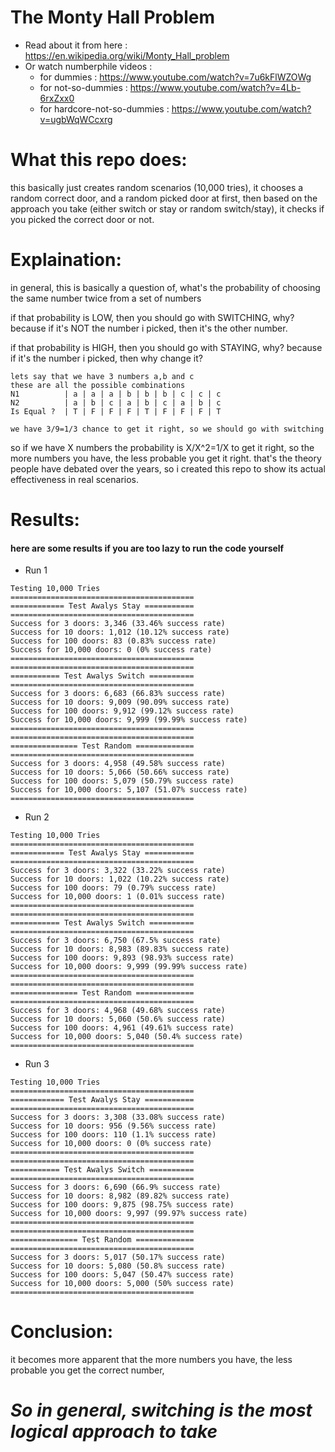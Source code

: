 ﻿# The Monty Hall Problem
- Read about it from here : https://en.wikipedia.org/wiki/Monty_Hall_problem
- Or watch numberphile videos :
  - for dummies : https://www.youtube.com/watch?v=7u6kFlWZOWg
  - for not-so-dummies : https://www.youtube.com/watch?v=4Lb-6rxZxx0
  - for hardcore-not-so-dummies : https://www.youtube.com/watch?v=ugbWqWCcxrg

# What this repo does:
this basically just creates random scenarios (10,000 tries), it chooses a random correct door, and a random picked door at first, then based on the approach you take (either switch or stay or random switch/stay), it checks if you picked the correct door or not.

# Explaination:
in general, this is basically a question of, what's the probability of choosing the same number twice from a set of numbers

if that probability is LOW, then you should go with SWITCHING, why? because if it's NOT the number i picked, then it's the other number.

if that probability is HIGH, then you should go with STAYING, why? because if it's the number i picked, then why change it?
```
lets say that we have 3 numbers a,b and c
these are all the possible combinations
N1          | a | a | a | b | b | b | c | c | c
N2          | a | b | c | a | b | c | a | b | c
Is Equal ?  | T | F | F | F | T | F | F | F | T

we have 3/9=1/3 chance to get it right, so we should go with switching
```
so if we have X numbers
the probability is X/X^2=1/X to get it right, so the more numbers you have, the less probable you get it right.
that's the theory people have debated over the years, so i created this repo to show its actual effectiveness in real scenarios.


# Results:
#### here are some results if you are too lazy to run the code yourself
 - Run 1
```
Testing 10,000 Tries
=========================================
============ Test Awalys Stay ===========
=========================================
Success for 3 doors: 3,346 (33.46% success rate)
Success for 10 doors: 1,012 (10.12% success rate)
Success for 100 doors: 83 (0.83% success rate)
Success for 10,000 doors: 0 (0% success rate)
=========================================
=========================================
=========== Test Awalys Switch ==========
=========================================
Success for 3 doors: 6,683 (66.83% success rate)
Success for 10 doors: 9,009 (90.09% success rate)
Success for 100 doors: 9,912 (99.12% success rate)
Success for 10,000 doors: 9,999 (99.99% success rate)
=========================================
=========================================
=============== Test Random =============
=========================================
Success for 3 doors: 4,958 (49.58% success rate)
Success for 10 doors: 5,066 (50.66% success rate)
Success for 100 doors: 5,079 (50.79% success rate)
Success for 10,000 doors: 5,107 (51.07% success rate)
=========================================
```
 - Run 2
```
Testing 10,000 Tries
=========================================
============ Test Awalys Stay ===========
=========================================
Success for 3 doors: 3,322 (33.22% success rate)
Success for 10 doors: 1,022 (10.22% success rate)
Success for 100 doors: 79 (0.79% success rate)
Success for 10,000 doors: 1 (0.01% success rate)
=========================================
=========================================
=========== Test Awalys Switch ==========
=========================================
Success for 3 doors: 6,750 (67.5% success rate)
Success for 10 doors: 8,983 (89.83% success rate)
Success for 100 doors: 9,893 (98.93% success rate)
Success for 10,000 doors: 9,999 (99.99% success rate)
=========================================
=========================================
=============== Test Random =============
=========================================
Success for 3 doors: 4,968 (49.68% success rate)
Success for 10 doors: 5,060 (50.6% success rate)
Success for 100 doors: 4,961 (49.61% success rate)
Success for 10,000 doors: 5,040 (50.4% success rate)
=========================================
```
 - Run 3
```
Testing 10,000 Tries
=========================================
============ Test Awalys Stay ===========
=========================================
Success for 3 doors: 3,308 (33.08% success rate)
Success for 10 doors: 956 (9.56% success rate)
Success for 100 doors: 110 (1.1% success rate)
Success for 10,000 doors: 0 (0% success rate)
=========================================
=========================================
=========== Test Awalys Switch ==========
=========================================
Success for 3 doors: 6,690 (66.9% success rate)
Success for 10 doors: 8,982 (89.82% success rate)
Success for 100 doors: 9,875 (98.75% success rate)
Success for 10,000 doors: 9,997 (99.97% success rate)
=========================================
=========================================
=============== Test Random =============
=========================================
Success for 3 doors: 5,017 (50.17% success rate)
Success for 10 doors: 5,080 (50.8% success rate)
Success for 100 doors: 5,047 (50.47% success rate)
Success for 10,000 doors: 5,000 (50% success rate)
=========================================
```
# Conclusion:
it becomes more apparent that the more numbers you have, the less probable you get the correct number,
# ***So in general, switching is the most logical approach to take***